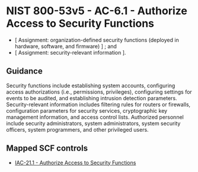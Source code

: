 # NIST 800-53v5 - AC-6.1 - Authorize Access to Security Functions
-  \[ Assignment: organization-defined security functions (deployed in hardware, software, and firmware) \] ; and
-  \[ Assignment: security-relevant information \].
## Guidance
Security functions include establishing system accounts, configuring access authorizations (i.e., permissions, privileges), configuring settings for events to be audited, and establishing intrusion detection parameters. Security-relevant information includes filtering rules for routers or firewalls, configuration parameters for security services, cryptographic key management information, and access control lists. Authorized personnel include security administrators, system administrators, system security officers, system programmers, and other privileged users.
## Mapped SCF controls
- [IAC-21.1 - Authorize Access to Security Functions](../scf/iac-211-authorizeaccesstosecurityfunctions.md)